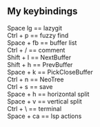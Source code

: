 ## My keybindings
Space lg == lazygit <br>
Ctrl + p == fuzzy find <br>
Space + fb == buffer list <br>
Ctrl + / == comment <br>
Shift + l == NextBuffer <br>
Shift + h == PrevBuffer <br>
Space + k == PickCloseBuffer <br>
Ctrl + n == NeoTree <br>
Ctrl + s == save <br>
Space + h == horizontal split <br>
Space + v == vertical split <br>
Ctrl + \ == terminal <br>
Space + ca == lsp actions <br>